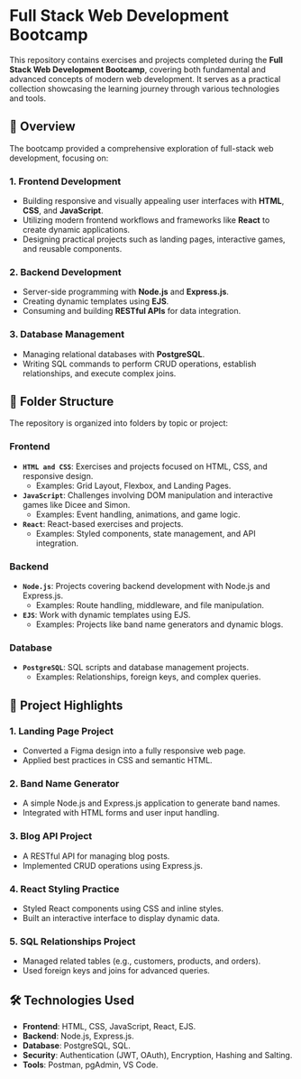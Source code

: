 # Full Stack Web Development Bootcamp

This repository contains exercises and projects completed during the **Full Stack Web Development Bootcamp**, covering both fundamental and advanced concepts of modern web development. It serves as a practical collection showcasing the learning journey through various technologies and tools.


## 📖 Overview

The bootcamp provided a comprehensive exploration of full-stack web development, focusing on:

### **1. Frontend Development**
- Building responsive and visually appealing user interfaces with **HTML**, **CSS**, and **JavaScript**.
- Utilizing modern frontend workflows and frameworks like **React** to create dynamic applications.
- Designing practical projects such as landing pages, interactive games, and reusable components.

### **2. Backend Development**
- Server-side programming with **Node.js** and **Express.js**.
- Creating dynamic templates using **EJS**.
- Consuming and building **RESTful APIs** for data integration.

### **3. Database Management**
- Managing relational databases with **PostgreSQL**.
- Writing SQL commands to perform CRUD operations, establish relationships, and execute complex joins.


## 📂 Folder Structure

The repository is organized into folders by topic or project:

### **Frontend**
- **`HTML and CSS`**: Exercises and projects focused on HTML, CSS, and responsive design.
  - Examples: Grid Layout, Flexbox, and Landing Pages.
- **`JavaScript`**: Challenges involving DOM manipulation and interactive games like Dicee and Simon.
  - Examples: Event handling, animations, and game logic.
- **`React`**: React-based exercises and projects.
  - Examples: Styled components, state management, and API integration.

### **Backend**
- **`Node.js`**: Projects covering backend development with Node.js and Express.js.
  - Examples: Route handling, middleware, and file manipulation.
- **`EJS`**: Work with dynamic templates using EJS.
  - Examples: Projects like band name generators and dynamic blogs.

### **Database**
- **`PostgreSQL`**: SQL scripts and database management projects.
  - Examples: Relationships, foreign keys, and complex queries.

## 🌟 Project Highlights

### **1. Landing Page Project**
- Converted a Figma design into a fully responsive web page.
- Applied best practices in CSS and semantic HTML.

### **2. Band Name Generator**
- A simple Node.js and Express.js application to generate band names.
- Integrated with HTML forms and user input handling.

### **3. Blog API Project**
- A RESTful API for managing blog posts.
- Implemented CRUD operations using Express.js.

### **4. React Styling Practice**
- Styled React components using CSS and inline styles.
- Built an interactive interface to display dynamic data.

### **5. SQL Relationships Project**
- Managed related tables (e.g., customers, products, and orders).
- Used foreign keys and joins for advanced queries.

## 🛠️ Technologies Used

- **Frontend**: HTML, CSS, JavaScript, React, EJS.
- **Backend**: Node.js, Express.js.
- **Database**: PostgreSQL, SQL.
- **Security**: Authentication (JWT, OAuth), Encryption, Hashing and Salting.
- **Tools**: Postman, pgAdmin, VS Code.
